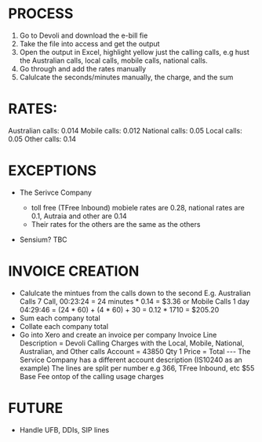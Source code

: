 # PROCESS

1. Go to Devoli and download the e-bill fie
2. Take the file into access and get the output
3. Open the output in Excel, highlight yellow just the calling calls, e.g hust the Australian calls, local calls, mobile calls, national calls. 
4. Go through and add the rates manually
5. Calulcate the seconds/minutes manually, the charge, and the sum

# RATES:

Australian calls: 0.014
Mobile calls: 0.012
National calls: 0.05
Local calls: 0.05
Other calls: 0.14

# EXCEPTIONS

- The Serivce Company
    - toll free (TFree Inbound) mobiele rates are 0.28, national rates are 0.1, Autraia and other are 0.14
    - Their rates for the others are the same as the others

- Sensium? TBC

# INVOICE CREATION

- Calulcate the mintues from the calls down to the second
    E.g. Australian Calls 7 Call, 00:23:24 = 24 minutes * 0.14 = $3.36
    or Mobile Calls 1 day 04:29:46 = (24 * 60) + (4 * 60) + 30 = 0.12 * 1710 = $205.20
- Sum each company total
- Collate each company total
- Go into Xero and create an invoice per company
    Invoice Line Description = Devoli Calling Charges with the Local, Mobile, National, Australian, and Other calls
    Account = 43850
    Qty 1 
    Price = Total
--- The Service Company has a different account description (IS10240 as an example)
        The lines are split per number e.g 366, TFree Inbound, etc
        $55 Base Fee ontop of the calling usage charges

# FUTURE 

- Handle UFB, DDIs, SIP lines